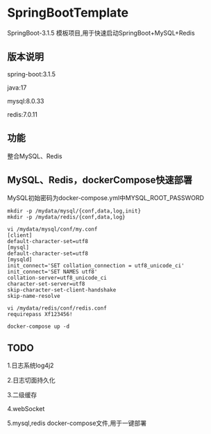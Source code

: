 # SpringBootTemplate
SpringBoot-3.1.5 模板项目,用于快速启动SpringBoot+MySQL+Redis
## 版本说明
spring-boot:3.1.5

java:17

mysql:8.0.33

redis:7.0.11
## 功能
整合MySQL、Redis
## MySQL、Redis，dockerCompose快速部署
MySQL初始密码为docker-compose.yml中MYSQL_ROOT_PASSWORD
```shell
mkdir -p /mydata/mysql/{conf,data,log,init}
mkdir -p /mydata/redis/{conf,data,log}

vi /mydata/mysql/conf/my.conf
[client]
default-character-set=utf8
[mysql]
default-character-set=utf8
[mysqld]
init_connect='SET collation_connection = utf8_unicode_ci'
init_connect='SET NAMES utf8'
collation-server=utf8_unicode_ci
character-set-server=utf8
skip-character-set-client-handshake
skip-name-resolve

vi /mydata/redis/conf/redis.conf
requirepass Xf123456!

docker-compose up -d
```
## TODO
1.日志系统log4j2

2.日志切面持久化

3.二级缓存

4.webSocket

5.mysql,redis docker-compose文件,用于一键部署
